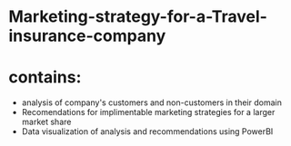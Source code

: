 # Marketing-strategy-for-a-Travel-insurance-company

# contains:
* analysis of company's customers and non-customers in their domain
* Recomendations for implimentable marketing strategies for a larger market share
* Data visualization of analysis and recommendations using PowerBI
